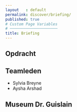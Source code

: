 ```yaml
---
layout   : default
permalink: discover/briefing/
published: true
# Custom Page Variables
# ─────────────────────
title: Briefing
---
```


Opdracht
--------

Teamleden
---------

 - Sylvia Breyne
 - Aysha Arshad

Museum Dr. Guislain
--------------
